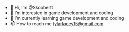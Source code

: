 - 👋 Hi, I’m @Skoobertt
- 👀 I’m interested in game development and coding
- 🌱 I’m currently learning game development and coding
- 📫 How to reach me tylarlacey15@gmail.com
